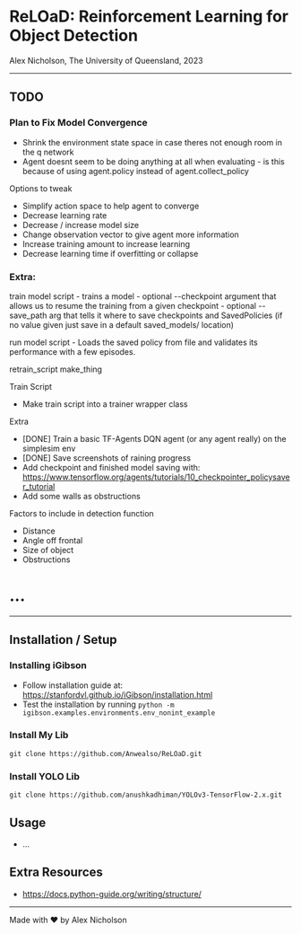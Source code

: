 # ReLOaD: Reinforcement Learning for Object Detection

Alex Nicholson, The University of Queensland, 2023

---

## TODO

### Plan to Fix Model Convergence

- Shrink the environment state space in case theres not enough room in the q network
- Agent doesnt seem to be doing anything at all when evaluating - is this because of using agent.policy instead of agent.collect_policy

Options to tweak
- Simplify action space to help agent to converge
- Decrease learning rate
- Decrease / increase model size
- Change observation vector to give agent more information
- Increase training amount to increase learning
- Decrease learning time if overfitting or collapse



### Extra:
train model script - trains a model 
    - optional --checkpoint argument that allows us to resume the training from a given checkpoint
    - optional --save_path arg that tells it where to save checkpoints and SavedPolicies (if no value given just save in a default saved_models/ location)

run model script
    - Loads the saved policy from file and validates its performance with a few episodes.

retrain_script
make_thing





Train Script
- Make train script into a trainer wrapper class

Extra
- [DONE] Train a basic TF-Agents DQN agent (or any agent really) on the simplesim env
- [DONE] Save screenshots of raining progress
- Add checkpoint and finished model saving with: https://www.tensorflow.org/agents/tutorials/10_checkpointer_policysaver_tutorial
- Add some walls as obstructions

Factors to include in detection function
- Distance
- Angle off frontal
- Size of object
- Obstructions

# ...

---

## Installation / Setup

### Installing iGibson

- Follow installation guide at: https://stanfordvl.github.io/iGibson/installation.html
- Test the installation by running `python -m igibson.examples.environments.env_nonint_example`

### Install My Lib
`git clone https://github.com/Anwealso/ReLOaD.git`


### Install YOLO Lib
`git clone https://github.com/anushkadhiman/YOLOv3-TensorFlow-2.x.git`




## Usage

- ...

## Extra Resources

- https://docs.python-guide.org/writing/structure/


---

Made with ❤️ by Alex Nicholson